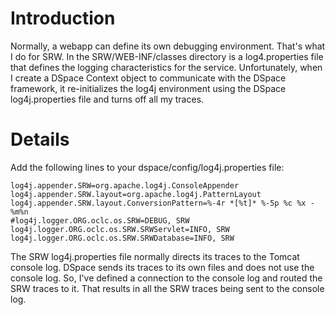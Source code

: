 # Introduction #

Normally, a webapp can define its own debugging environment.  That's what I do for SRW.  In the SRW/WEB-INF/classes directory is a log4.properties file that defines the logging characteristics for the service.  Unfortunately, when I create a DSpace Context object to communicate with the DSpace framework, it re-initializes the log4j environment using the DSpace log4j.properties file and turns off all my traces.


# Details #

Add the following lines to your dspace/config/log4j.properties file:
```
log4j.appender.SRW=org.apache.log4j.ConsoleAppender
log4j.appender.SRW.layout=org.apache.log4j.PatternLayout
log4j.appender.SRW.layout.ConversionPattern=%-4r *[%t]* %-5p %c %x - %m%n
#log4j.logger.ORG.oclc.os.SRW=DEBUG, SRW
log4j.logger.ORG.oclc.os.SRW.SRWServlet=INFO, SRW
log4j.logger.ORG.oclc.os.SRW.SRWDatabase=INFO, SRW
```
The SRW log4j.properties file normally directs its traces to the Tomcat console log.  DSpace sends its traces to its own files and does not use the console log.  So, I've defined a connection to the console log and routed the SRW traces to it.  That results in all the SRW traces being sent to the console log.